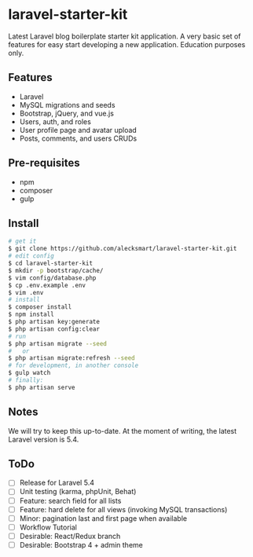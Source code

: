 # laravel-starter-kit

Latest Laravel blog boilerplate starter kit application. A very basic set of features for easy start developing a new application. Education purposes only.

## Features

* Laravel
* MySQL migrations and seeds
* Bootstrap, jQuery, and vue.js
* Users, auth, and roles
* User profile page and avatar upload
* Posts, comments, and users CRUDs

## Pre-requisites

 * npm
 * composer
 * gulp

## Install

```bash
# get it
$ git clone https://github.com/alecksmart/laravel-starter-kit.git
# edit config
$ cd laravel-starter-kit
$ mkdir -p bootstrap/cache/
$ vim config/database.php
$ cp .env.example .env
$ vim .env
# install
$ composer install
$ npm install
$ php artisan key:generate
$ php artisan config:clear
# run
$ php artisan migrate --seed
#   or
$ php artisan migrate:refresh --seed
# for development, in another console
$ gulp watch
# finally:
$ php artisan serve
```

## Notes

We will try to keep this up-to-date. At the moment of writing, the latest Laravel version is 5.4.

## ToDo

- [ ] Release for Laravel 5.4
- [ ] Unit testing (karma, phpUnit, Behat)
- [ ] Feature: search field for all lists
- [ ] Feature: hard delete for all views (invoking MySQL transactions)
- [ ] Minor: pagination last and first page when available
- [ ] Workflow Tutorial
- [ ] Desirable: React/Redux branch
- [ ] Desirable: Bootstrap 4 + admin theme
